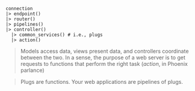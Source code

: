 ```text
connection
|> endpoint()
|> router()
|> pipelines()
|> controller()
  |> common_services() # i.e., plugs
  |> action()
```

> Models   access  data,   views  present   data,  and
> controllers coordinate between the  two. In a sense,
> the purpose  of a web  server is to get  requests to
> functions that perform the right task
(*action*, in Phoenix parlance)

> Plugs are functions.
> Your web applications are pipelines of plugs.

```text
```

```text
```
